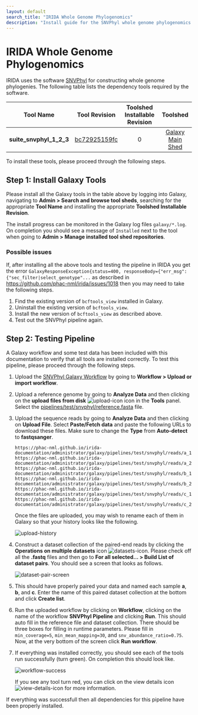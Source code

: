 ```yaml
---
layout: default
search_title: "IRIDA Whole Genome Phylogenomics"
description: "Install guide for the SNVPhyl whole genome phylogenomics pipeline."
---
```


IRIDA Whole Genome Phylogenomics
================================

IRIDA uses the software [SNVPhyl][] for constructing whole genome phylogenies.  The following table lists the dependency tools required by the software.

| Tool Name               | Tool Revision   | Toolshed Installable Revision | Toolshed              |
|:-----------------------:|:---------------:|:-----------------------------:|:---------------------:|
| **suite_snvphyl_1_2_3** | [bc72925159fc]  | 0                             | [Galaxy Main Shed][]  |

To install these tools, please proceed through the following steps.

## Step 1: Install Galaxy Tools

Please install all the Galaxy tools in the table above by logging into Galaxy, navigating to **Admin > Search and browse tool sheds**, searching for the appropriate **Tool Name** and installing the appropriate **Toolshed Installable Revision**.

The install progress can be monitored in the Galaxy log files `galaxy/*.log`.  On completion you should see a message of `Installed` next to the tool when going to **Admin > Manage installed tool shed repositories**.

### Possible issues

If, after installing all the above tools and testing the pipeline in IRIDA you get the error `GalaxyResponseException{status=400, responseBody={"err_msg": {"sec_filter|select_genotype"...` as described in <https://github.com/phac-nml/irida/issues/1018> then you may need to take the following steps.

1. Find the existing version of `bcftools_view` installed in Galaxy.
2. Uninstall the existing version of `bcftools_view`.
3. Install the new version of `bcftools_view` as described above.
4. Test out the SNVPhyl pipeline again.

## Step 2: Testing Pipeline

A Galaxy workflow and some test data has been included with this documentation to verify that all tools are installed correctly.  To test this pipeline, please proceed through the following steps.

1. Upload the [SNVPhyl Galaxy Workflow][] by going to **Workflow > Upload or import workflow**.
2. Upload a reference genome by going to **Analyze Data** and then clicking on the **upload files from disk** ![upload-icon][] icon in the **Tools** panel.  Select the [pipelines/test/snvphyl/reference.fasta][] file.
3. Upload the sequence reads by going to **Analyze Data** and then clicking on **Upload File**.  Select **Paste/Fetch data** and paste the following URLs to download these files. Make sure to change the **Type** from **Auto-detect** to **fastqsanger**.

    ```
    https://phac-nml.github.io/irida-documentation/administrator/galaxy/pipelines/test/snvphyl/reads/a_1.fastq
    https://phac-nml.github.io/irida-documentation/administrator/galaxy/pipelines/test/snvphyl/reads/a_2.fastq
    https://phac-nml.github.io/irida-documentation/administrator/galaxy/pipelines/test/snvphyl/reads/b_1.fastq
    https://phac-nml.github.io/irida-documentation/administrator/galaxy/pipelines/test/snvphyl/reads/b_2.fastq
    https://phac-nml.github.io/irida-documentation/administrator/galaxy/pipelines/test/snvphyl/reads/c_1.fastq
    https://phac-nml.github.io/irida-documentation/administrator/galaxy/pipelines/test/snvphyl/reads/c_2.fastq
    ```

   Once the files are uploaded, you may wish to rename each of them in Galaxy so that your history looks like the following.

    ![upload-history][]

4. Construct a dataset collection of the paired-end reads by clicking the **Operations on multiple datasets** icon ![datasets-icon][].  Please check off all the **.fastq** files and then go to **For all selected... > Build List of dataset pairs**.  You should see a screen that looks as follows.

    ![dataset-pair-screen][]

5. This should have properly paired your data and named each sample **a**, **b**, and **c**.  Enter the name of this paired dataset collection at the bottom and click **Create list**.
6. Run the uploaded workflow by clicking on **Workflow**, clicking on the name of the workflow **SNVPhyl Pipeline** and clicking **Run**.  This should auto fill in the reference file and dataset collection.  There should be three boxes for filling in runtime parameters.  Please fill in `min_coverage=5`, `min_mean_mapping=30`, and `snv_abundance_ratio=0.75`.  Now, at the very bottom of the screen click **Run workflow**.
7. If everything was installed correctly, you should see each of the tools run successfully (turn green).  On completion this should look like.

    ![workflow-success][]

    If you see any tool turn red, you can click on the view details icon ![view-details-icon][] for more information.

If everything was successfull then all dependencies for this pipeline have been properly installed.

[SNVPhyl]: http://snvphyl.readthedocs.io
[bc72925159fc]: https://toolshed.g2.bx.psu.edu/view/nml/suite_snvphyl_1_2_3/bc72925159fc
[98d5499ead46]: https://toolshed.g2.bx.psu.edu/view/iuc/bcftools_view/98d5499ead46
[Galaxy Main Shed]: http://toolshed.g2.bx.psu.edu/
[SNVPhyl Galaxy Workflow]: ../test/snvphyl/snvphyl_workflow.ga
[upload-icon]: ../test/snvphyl/images/upload-icon.jpg
[pipelines/test/snvphyl/reference.fasta]: ../test/snvphyl/reference.fasta
[pipelines/test/snvphyl/reads]: ../test/snvphyl/reads
[upload-history]: ../test/snvphyl/images/upload-history.jpg
[datasets-icon]: ../test/snvphyl/images/datasets-icon.jpg
[dataset-pair-screen]: ../test/snvphyl/images/dataset-pair-screen.jpg
[workflow-success]: ../test/snvphyl/images/workflow-success.png
[view-details-icon]: ../test/snvphyl/images/view-details-icon.jpg
